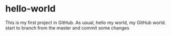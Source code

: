 # hello-world
This is my first project in GitHub. As usual, hello my world, my GitHub world.
start to branch from the master and commit some changes
